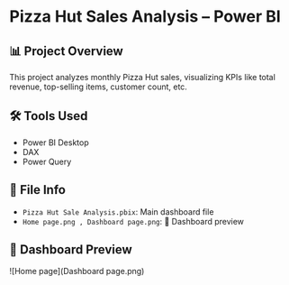 # Pizza Hut Sales Analysis – Power BI

## 📊 Project Overview
This project analyzes monthly Pizza Hut sales, visualizing KPIs like total revenue, top-selling items, customer count, etc.

## 🛠 Tools Used
- Power BI Desktop
- DAX
- Power Query

## 📁 File Info
- `Pizza Hut Sale Analysis.pbix`: Main dashboard file
- `Home page.png , Dashboard page.png`: 📸 Dashboard preview

## 📸 Dashboard Preview
![Home page](Dashboard page.png)
